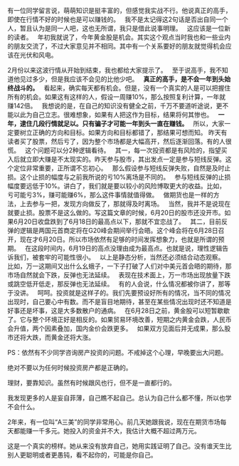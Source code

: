 有一位同学留言说，萌萌知识是挺丰富的，但感觉我实战不行。他说真正的高手，即使在行情不好的时候也是可以赚钱的。
 
我不是太记得这2句话是否出自同一个人，暂且认为是同一人吧，这也无所谓，我只是借此说事明理。
 
这应该是一位新的读者。
 
年初我就说了，今年黄金股是机会。其实这个观点当时我也和一些业内的朋友交流了，不过大家意见并不相同。其中有一个关系要好的朋友就觉得机会应该在光伏和风电。
  
2月份以来这波行情从开始到结束，我也都给大家提示了。
 
至于说高手，我不知道他见过多少，但是我应该不会见的比他少吧。
 
**真正的高手，是不会一年到头始终战斗的。**
 
看起来，确实每天都有机会。但是，没有一个真实的人是可以把握住所有的机会。如果这有这样的人，假设一周赚10%，那么按照复利计算，一年就赚142倍。
 
我想说的是，在自己的知识没有健全之前，千万不要道听途说，更不能以此为自己立志。很难想象，如果有人把这作为目标，结果将何其惨也。
 
**一年，逮住几段行情就足以。只有骗子才可能一年到头一直在赚钱。**
 
所以，大家一定要树立正确的方向和目标。如果方向和目标都错了，那结果可想而知。
昨天有读者买了股票，然后亏了，因为整个市场都是大幅高开，然后逐渐回落。有的人很慌。
 
这个问题可以分2种逻辑看待。
 
其一，每一次投资都是有风险的，指望买入后就立即大赚是不太现实的。昨天参与股市，其出发点一定是参与短线反弹。这个定位非常重要，正所谓不忘初心。
 
那么假设参与短线反弹失败，自然是及时止损。这个止损的幅度与之前我所说的亏10%离场是不同的。
 
参与短线反弹的止损幅度要远低于10%。讲白了，我们就是要以较小的风险博取更大的收益。比如，亏可能亏3%，赚可能赚6%，那么这件事情就值得做。
 
做期货也是一样的方法，上去参与一把，发现方向做反了，那就得及时离场。
 
当然，我并不是说现在就要止损。股票不是这么做的。写这篇文章的时候，6月20日的股市还没开市。如果6月20日收盘跌到了6月18日的最高点以下，那就不宜恋战了。
 
其二，目前反弹的逻辑是两国元首商定将在G20峰会期间举行会晤。这个峰会将在6月28日召开，现在才6月20日。所以市场依然有足够的时间发挥想象力，也就是所谓的预期。
 
在这段时间内，6月19日的高点没理由成为最高点。也就是说，理性逻辑告诉我们，被套牢的可能性很小。
 
以上是静态分析，当然还必须结合动态观察。
 
比如，万一这期间又出什么幺蛾子，一下子打破了人们对中美元首会晤的期待，那市场自然就会下跌，反弹也无法延续。
 
表现在技术面上，万一市场出现放量下跌或跳空低开低走，那反弹也无法延续。
 
有的人会说，什么情况都被你讲了，那等于没讲。
 
呵呵。投资就是这样子的。我们先要预设好所有的情况，当不同的情况出现时，自己要心中有数。而不是盲目地期待，甚至在某些情况出现时还不知道是好事还是坏事，这是大多数散户的通病。
 
在6月28日之前，黄金股可以短暂歇歇了。它与整个环境正好是相反的。如果贸易环境改善，短期之内黄金会跌，人民币会升值，两个因素叠加，国内金价会跌更多。
 
如果双方见面后并无成果，那么股市还将大跌，而黄金还将大涨。
  
PS：依然有不少同学咨询房产投资的问题。不戒掉这个心理，早晚要出大问题。
  
绝对不要以为任何时候投资房产都是正确的。
  
理财，要靠知识。虽然有时候跟风也行，但不是一直都行的。
  
我发现更多的人是妄自菲薄，自己瞧不起自己。总认为自己什么都不懂，所以也学不会什么。
  
2年来，有一位叫“A三美”的同学非常用心。前几天她跟我说，现在在期货市场每天都能赚一千多元。她投入的资金并不大，我估计大概不超过两万元。
  
这是一个真实的榜样。她从来没有放弃自己，她用实践证明了自己。没有谁天生比别人更聪明或者更愚钝，看不起你的，可能是你自己。
